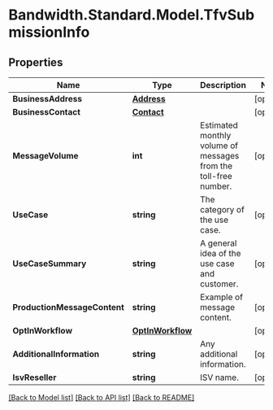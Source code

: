 # Bandwidth.Standard.Model.TfvSubmissionInfo

## Properties

Name | Type | Description | Notes
------------ | ------------- | ------------- | -------------
**BusinessAddress** | [**Address**](Address.md) |  | [optional] 
**BusinessContact** | [**Contact**](Contact.md) |  | [optional] 
**MessageVolume** | **int** | Estimated monthly volume of messages from the toll-free number. | [optional] 
**UseCase** | **string** | The category of the use case. | [optional] 
**UseCaseSummary** | **string** | A general idea of the use case and customer. | [optional] 
**ProductionMessageContent** | **string** | Example of message content. | [optional] 
**OptInWorkflow** | [**OptInWorkflow**](OptInWorkflow.md) |  | [optional] 
**AdditionalInformation** | **string** | Any additional information. | [optional] 
**IsvReseller** | **string** | ISV name. | [optional] 

[[Back to Model list]](../README.md#documentation-for-models) [[Back to API list]](../README.md#documentation-for-api-endpoints) [[Back to README]](../README.md)

